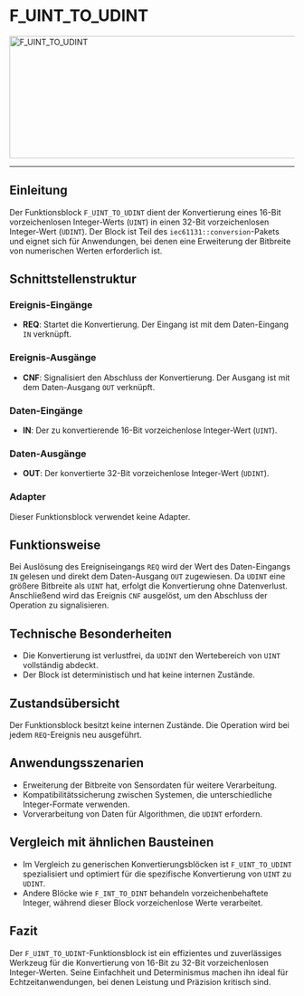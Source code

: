 # F_UINT_TO_UDINT

<img width="1448" height="216" alt="F_UINT_TO_UDINT" src="https://github.com/user-attachments/assets/25a7fa31-e6ae-414e-9283-52eb7ff84478" />

* * * * * * * * * *
## Einleitung
Der Funktionsblock `F_UINT_TO_UDINT` dient der Konvertierung eines 16-Bit vorzeichenlosen Integer-Werts (`UINT`) in einen 32-Bit vorzeichenlosen Integer-Wert (`UDINT`). Der Block ist Teil des `iec61131::conversion`-Pakets und eignet sich für Anwendungen, bei denen eine Erweiterung der Bitbreite von numerischen Werten erforderlich ist.

## Schnittstellenstruktur

### **Ereignis-Eingänge**
- **REQ**: Startet die Konvertierung. Der Eingang ist mit dem Daten-Eingang `IN` verknüpft.

### **Ereignis-Ausgänge**
- **CNF**: Signalisiert den Abschluss der Konvertierung. Der Ausgang ist mit dem Daten-Ausgang `OUT` verknüpft.

### **Daten-Eingänge**
- **IN**: Der zu konvertierende 16-Bit vorzeichenlose Integer-Wert (`UINT`).

### **Daten-Ausgänge**
- **OUT**: Der konvertierte 32-Bit vorzeichenlose Integer-Wert (`UDINT`).

### **Adapter**
Dieser Funktionsblock verwendet keine Adapter.

## Funktionsweise
Bei Auslösung des Ereigniseingangs `REQ` wird der Wert des Daten-Eingangs `IN` gelesen und direkt dem Daten-Ausgang `OUT` zugewiesen. Da `UDINT` eine größere Bitbreite als `UINT` hat, erfolgt die Konvertierung ohne Datenverlust. Anschließend wird das Ereignis `CNF` ausgelöst, um den Abschluss der Operation zu signalisieren.

## Technische Besonderheiten
- Die Konvertierung ist verlustfrei, da `UDINT` den Wertebereich von `UINT` vollständig abdeckt.
- Der Block ist deterministisch und hat keine internen Zustände.

## Zustandsübersicht
Der Funktionsblock besitzt keine internen Zustände. Die Operation wird bei jedem `REQ`-Ereignis neu ausgeführt.

## Anwendungsszenarien
- Erweiterung der Bitbreite von Sensordaten für weitere Verarbeitung.
- Kompatibilitätssicherung zwischen Systemen, die unterschiedliche Integer-Formate verwenden.
- Vorverarbeitung von Daten für Algorithmen, die `UDINT` erfordern.

## Vergleich mit ähnlichen Bausteinen
- Im Vergleich zu generischen Konvertierungsblöcken ist `F_UINT_TO_UDINT` spezialisiert und optimiert für die spezifische Konvertierung von `UINT` zu `UDINT`.
- Andere Blöcke wie `F_INT_TO_DINT` behandeln vorzeichenbehaftete Integer, während dieser Block vorzeichenlose Werte verarbeitet.

## Fazit
Der `F_UINT_TO_UDINT`-Funktionsblock ist ein effizientes und zuverlässiges Werkzeug für die Konvertierung von 16-Bit zu 32-Bit vorzeichenlosen Integer-Werten. Seine Einfachheit und Determinismus machen ihn ideal für Echtzeitanwendungen, bei denen Leistung und Präzision kritisch sind.
